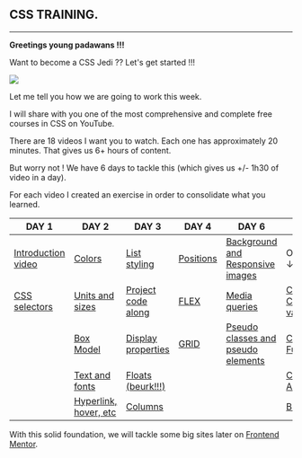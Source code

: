 ## CSS TRAINING.

---

**Greetings young padawans !!!**

Want to become a CSS Jedi ?? Let's get started !!!

![](https://media.giphy.com/media/8hMD9YakVza3452SpN/giphy.gif)

Let me tell you how we are going to work this week.

I will share with you one of the most comprehensive and complete free courses in CSS on YouTube.

There are 18 videos I want you to watch. Each one has approximately 20 minutes. That gives us 6+ hours of content.

But worry not ! We have 6 days to tackle this (which gives us +/- 1h30 of video in a day).

For each video I created an exercise in order to consolidate what you learned.

| DAY 1                                                                                                                                 | DAY 2                                                                                                                                    | DAY 3                                                                                                                                          | DAY 4                                                                                                                    | DAY 6                                                                                                                                                  |                                                                                                                                          |
| ------------------------------------------------------------------------------------------------------------------------------------- | ---------------------------------------------------------------------------------------------------------------------------------------- | ---------------------------------------------------------------------------------------------------------------------------------------------- | ------------------------------------------------------------------------------------------------------------------------ | ------------------------------------------------------------------------------------------------------------------------------------------------------ | ---------------------------------------------------------------------------------------------------------------------------------------- |
| [Introduction video](https://www.youtube.com/watch?v=0W6qz0-aDaM&list=PL0Zuz27SZ-6Mx9fd9elt80G1bPcySmWit&index=2&ab_channel=DaveGray) | [Colors](https://www.youtube.com/watch?v=Ddc-IIrIot0&list=PL0Zuz27SZ-6Mx9fd9elt80G1bPcySmWit&index=4&ab_channel=DaveGray)                | [List styling](https://www.youtube.com/watch?v=jcThx0U066w&list=PL0Zuz27SZ-6Mx9fd9elt80G1bPcySmWit&index=9&ab_channel=DaveGray)                | [Positions](https://www.youtube.com/watch?v=zqg4A6g9GfA&list=PL0Zuz27SZ-6Mx9fd9elt80G1bPcySmWit&index=14)                | [Background and Responsive images](https://www.youtube.com/watch?v=cLyzBfXI0I0&list=PL0Zuz27SZ-6Mx9fd9elt80G1bPcySmWit&index=17&ab_channel=DaveGray)   | OPTIONAL ↓                                                                                                                               |
| [CSS selectors](https://www.youtube.com/watch?v=QgxkYbGr2II&list=PL0Zuz27SZ-6Mx9fd9elt80G1bPcySmWit&index=3&ab_channel=DaveGray)      | [Units and sizes](https://www.youtube.com/watch?v=_ybQREu-NU0&list=PL0Zuz27SZ-6Mx9fd9elt80G1bPcySmWit&index=5&ab_channel=DaveGray)       | [Project code along](https://www.youtube.com/watch?v=rwTs9NR3Du8&list=PL0Zuz27SZ-6Mx9fd9elt80G1bPcySmWit&index=10&ab_channel=DaveGray)         | [FLEX](https://www.youtube.com/watch?v=B8BFVzbKmPI&list=PL0Zuz27SZ-6Mx9fd9elt80G1bPcySmWit&index=15&ab_channel=DaveGray) | [Media queries](https://www.youtube.com/watch?v=69IbzTWg5PM&list=PL0Zuz27SZ-6Mx9fd9elt80G1bPcySmWit&index=17&pp=iAQB&ab_channel=DaveGray)              | [CSS Custom variables](https://www.youtube.com/watch?v=K_M7D0PfOFM&list=PL0Zuz27SZ-6Mx9fd9elt80G1bPcySmWit&index=21&ab_channel=DaveGray) |
|                                                                                                                                       | [Box Model](https://www.youtube.com/watch?v=L9khsrjMwKw&list=PL0Zuz27SZ-6Mx9fd9elt80G1bPcySmWit&index=6&ab_channel=DaveGray)             | [Display properties](https://www.youtube.com/watch?v=naTAFo2Gyus&list=PL0Zuz27SZ-6Mx9fd9elt80G1bPcySmWit&index=10&pp=iAQB&ab_channel=DaveGray) | [GRID](https://www.youtube.com/watch?v=EaWj2AWI5Es&list=PL0Zuz27SZ-6Mx9fd9elt80G1bPcySmWit&index=16&ab_channel=DaveGray) | [Pseudo classes and pseudo elements](https://www.youtube.com/watch?v=GNmz5dYjdcQ&list=PL0Zuz27SZ-6Mx9fd9elt80G1bPcySmWit&index=20&ab_channel=DaveGray) | [CSS Functions](https://www.youtube.com/watch?v=qWnIadj5b30&list=PL0Zuz27SZ-6Mx9fd9elt80G1bPcySmWit&index=22&ab_channel=DaveGray)        |
|                                                                                                                                       | [Text and fonts](https://www.youtube.com/watch?v=klXyJWlIzuY&list=PL0Zuz27SZ-6Mx9fd9elt80G1bPcySmWit&index=7&t=156s&ab_channel=DaveGray) | [Floats (beurk!!!)](https://www.youtube.com/watch?v=QkvFxXqElQ4&list=PL0Zuz27SZ-6Mx9fd9elt80G1bPcySmWit&index=12&ab_channel=DaveGray)          |                                                                                                                          |                                                                                                                                                        | [CSS Animations](https://www.youtube.com/watch?v=PN5OC1mZlfY&list=PL0Zuz27SZ-6Mx9fd9elt80G1bPcySmWit&index=23&ab_channel=DaveGray)       |
|                                                                                                                                       | [Hyperlink, hover, etc](https://www.youtube.com/watch?v=sORF-Awir70&list=PL0Zuz27SZ-6Mx9fd9elt80G1bPcySmWit&index=8&ab_channel=DaveGray) | [Columns](https://www.youtube.com/watch?v=f0A7moLkAL0&list=PL0Zuz27SZ-6Mx9fd9elt80G1bPcySmWit&index=13&ab_channel=DaveGray)                    |                                                                                                                          |                                                                                                                                                        | [BEM](https://www.youtube.com/watch?v=MNPdifWAAa4&list=PL0Zuz27SZ-6Mx9fd9elt80G1bPcySmWit&index=24&ab_channel=DaveGray)                  |

With this solid foundation, we will tackle some big sites later on [Frontend Mentor](https://www.frontendmentor.io/challenges).
